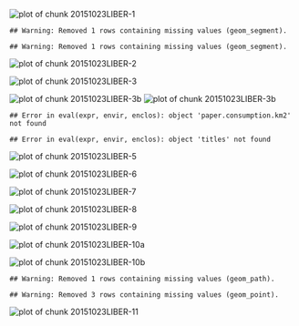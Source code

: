 
![plot of chunk 20151023LIBER-1](figure/20151023LIBER-1-1.png) 


```
## Warning: Removed 1 rows containing missing values (geom_segment).
```

```
## Warning: Removed 1 rows containing missing values (geom_segment).
```

![plot of chunk 20151023LIBER-2](figure/20151023LIBER-2-1.png) 


![plot of chunk 20151023LIBER-3](figure/20151023LIBER-3-1.png) 


![plot of chunk 20151023LIBER-3b](figure/20151023LIBER-3b-1.png) ![plot of chunk 20151023LIBER-3b](figure/20151023LIBER-3b-2.png) 



```
## Error in eval(expr, envir, enclos): object 'paper.consumption.km2' not found
```

```
## Error in eval(expr, envir, enclos): object 'titles' not found
```




![plot of chunk 20151023LIBER-5](figure/20151023LIBER-5-1.png) 



![plot of chunk 20151023LIBER-6](figure/20151023LIBER-6-1.png) 



![plot of chunk 20151023LIBER-7](figure/20151023LIBER-7-1.png) 


![plot of chunk 20151023LIBER-8](figure/20151023LIBER-8-1.png) 



![plot of chunk 20151023LIBER-9](figure/20151023LIBER-9-1.png) 



![plot of chunk 20151023LIBER-10a](figure/20151023LIBER-10a-1.png) 

![plot of chunk 20151023LIBER-10b](figure/20151023LIBER-10b-1.png) 



```
## Warning: Removed 1 rows containing missing values (geom_path).
```

```
## Warning: Removed 3 rows containing missing values (geom_point).
```

![plot of chunk 20151023LIBER-11](figure/20151023LIBER-11-1.png) 
